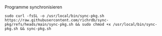 Programme synchronisieren
```
sudo curl -fsSL -o /usr/local/bin/sync-pkg.sh https://raw.githubusercontent.com/richrdb/sync-pkg/refs/heads/main/sync-pkg.sh && sudo chmod +x /usr/local/bin/sync-pkg.sh && sync-pkg.sh
```
